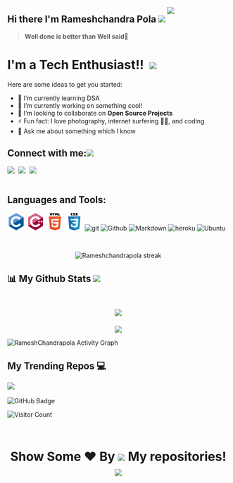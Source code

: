 
<a href="#"><img width="28%" height="auto" align="right" src="https://user-images.githubusercontent.com/76244600/130684066-fb0b5e47-6c93-469e-ba45-7cb62833b965.png" /></a>
## Hi there I'm Rameshchandra Pola <img src="https://github.com/TheDudeThatCode/TheDudeThatCode/blob/master/Assets/Mario_Hello_Big.gif" width="30px">
> **Well done is better than Well said**💪

# I'm a Tech Enthusiast!! </b>&nbsp;<img src="https://github.com/TheDudeThatCode/TheDudeThatCode/blob/master/Assets/Designer.gif" width="44px">

Here are some ideas to get you started:

- 🌱 I’m currently learning DSA
- 🔭 I’m currently working on something cool!
- 👬 I’m looking to collaborate on **Open Source Projects**
- ⚡ Fun fact: I love photography, internet surfering 🏄‍♂️, and coding
- 💬 Ask me about something which I know



## Connect with me:<img src="https://github.com/TheDudeThatCode/TheDudeThatCode/blob/master/Assets/Handshake.gif" height="32px">
<a href="https://www.linkedin.com/in/pola-ramesh-chandra-b78347202/" target="blank" >
  <img align="left" width ="25px" src="https://github.com/TheDudeThatCode/TheDudeThatCode/blob/master/Assets/Linkedin.svg" />
  </a>
<a href="https://twitter.com/POLARAMESHCHAN2" target="blank" >
    <img align="left" width ="25px"src="https://github.com/TheDudeThatCode/TheDudeThatCode/blob/master/Assets/Twitter.svg"/>
  </a>
  <a href="mailto:pola.rameshchandra22@gmail.com">
    <img align="left" width ="25px" src="https://github.com/TheDudeThatCode/TheDudeThatCode/blob/master/Assets/Gmail.svg" />
  </a>
  <br>
  <br>
  
 ## Languages and Tools:
<p align="left"> <a> <img src="https://raw.githubusercontent.com/devicons/devicon/master/icons/c/c-original.svg" alt="c" width="40" height="40"/> </a>
 <a> <img src="https://raw.githubusercontent.com/devicons/devicon/master/icons/cplusplus/cplusplus-original.svg" alt="cplusplus" width="40" height="40"/> </a>
  <a > <img src="https://raw.githubusercontent.com/devicons/devicon/master/icons/html5/html5-original-wordmark.svg" alt="html5" width="40" height="40"/> </a>
 <a > <img src="https://raw.githubusercontent.com/devicons/devicon/master/icons/css3/css3-original-wordmark.svg" alt="css3" width="40" height="40"/> </a>
<a > <img src="https://www.vectorlogo.zone/logos/git-scm/git-scm-icon.svg" alt="git" width="40" height="40"/> </a>
  <a > <img src="https://user-images.githubusercontent.com/76244600/126533116-176092fb-9750-4ade-a482-d4cf6aa2860b.png" alt="Github" width="40" height="40"/> </a>
   <a > <img src="https://user-images.githubusercontent.com/76244600/126533722-ebb4bc70-0f06-43f1-b25f-660ab1ee011b.png" alt="Markdown" width="40" height="40"/> </a>
 <a> <img src="https://www.vectorlogo.zone/logos/heroku/heroku-icon.svg" alt="heroku" width="40" height="40"/> </a> 
  <a > <img src="https://user-images.githubusercontent.com/76244600/126532816-c1a58804-20cf-4762-836b-2d243cf7687d.png" alt="Ubuntu" width="40" height="40"/> </a>
</p>
<br>
<p align="center">
    <a><img title="🔥 Get streak stats for your profile at git.io/streak-stats" alt="Rameshchandrapola streak" src="https://github-readme-streak-stats.herokuapp.com/?user=Rameshchandrapola&theme=radical&hide_border=true&stroke=0000&background=060A0CD0"/> </a>
</p>

## 📊 My Github Stats <img src="https://user-images.githubusercontent.com/76244600/130684889-4425a8ef-53ba-48f3-9433-871976fba0e9.gif" width="45px">
  <br/>
    <p align="center"> <img src="https://github-readme-stats.vercel.app/api?username=Rameshchandrapola&show_icons=true&bg_color=45,fc00ff,00dbde&title_color=fff&text_color=fff"  />
  <br>
  <br>
 <a > <img src="https://github-readme-stats.vercel.app/api/top-langs/?username=Rameshchandrapola&layout=compact"  align="center" height="165" /></a>

<br>
<p>
<a><img alt="RameshChandrapola Activity Graph" src="https://activity-graph.herokuapp.com/graph?username=Rameshchandrapola&layout=compact&show_icons=true&bg_color=45,FFA500,00dbde&title_color=000&text_color=000" /></a>
</p>

## My Trending Repos 💻

[![](https://github-readme-stats.vercel.app/api/pin/?username=Rameshchandrapola&repo=My-first-website&bg_color=45,fc00ff,00dbde&title_color=fff&text_color=fff)](https://github.com/Rameshchandrapola/My-first-website)


<a><img src="https://img.shields.io/github/followers/Rameshchandrapola?label=Followers&style=social" alt="GitHub Badge"></a>

 ![Visitor Count](https://profile-counter.glitch.me/{Rameshchandrapola}/count.svg)

<br>

  ### <h1><p align ="center"> Show Some ❤️ By  <img src="https://media.giphy.com/media/ObNTw8Uzwy6KQ/giphy.gif" width="25px"> My repositories!<img src="https://user-images.githubusercontent.com/76244600/130682427-5b987fe2-9a2e-4e08-9e59-b951a8e58a84.gif" width="25px"></p> </h1>

 

